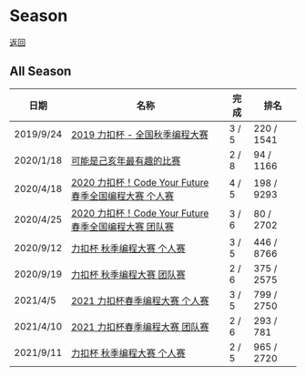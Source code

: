 # Season

[返回](./README.md)



## All Season
| 日期       | 名称                                                      | 完成  | 排名       |
| ---------- | --------------------------------------------------------- | ----- | ---------- |
| 2019/9/24  | [2019 力扣杯 - 全国秋季编程大赛](./season/2019-fall/README.md) | 3 / 5 | 220 / 1541 |
| 2020/1/18  | [可能是己亥年最有趣的比赛](./season/sf-2020/README.md) | 2 / 8 | 94 / 1166 |
| 2020/4/18  | [2020 力扣杯！Code Your Future 春季全国编程大赛 个人赛](./season/2020-spring/README.md) | 4 / 5 | 198 / 9293 |
| 2020/4/25  | [2020 力扣杯！Code Your Future 春季全国编程大赛 团队赛](./season/2020-spring/README.md) | 3 / 6 | 80 / 2702 |
| 2020/9/12  | [力扣杯 秋季编程大赛 个人赛](./season/2020-fall/README.md) | 3 / 5 | 446 / 8766 |
| 2020/9/19  | [力扣杯 秋季编程大赛 团队赛](./season/2020-fall/README.md) | 2 / 6 | 375 / 2575 |
| 2021/4/5  | [2021 力扣杯春季编程大赛 个人赛](./season/2021-fall/README.md) | 3 / 5 | 799 / 2750 |
| 2021/4/10  | [2021 力扣杯春季编程大赛 团队赛](./season/2021-fall/README.md) | 2 / 6 | 293 / 781 |
| 2021/9/11  | [力扣杯 秋季编程大赛 个人赛](./season/2021-fall/README.md) | 2 / 5 | 965 / 2720 |